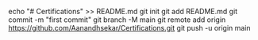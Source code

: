 echo "# Certifications" >> README.md
git init
git add README.md
git commit -m "first commit"
git branch -M main
git remote add origin https://github.com/Aanandhsekar/Certifications.git
git push -u origin main

